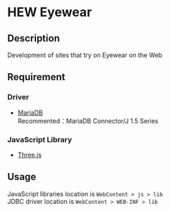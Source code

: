 HEW Eyewear
============

## Description
Development of sites that try on Eyewear on the Web

## Requirement
### Driver
* [MariaDB][]  
Recommented：MariaDB Connector/J 1.5 Series


### JavaScript Library
* [Three.js][]

[MariaDB]: https://mariadb.org/ "MariaDB"
[Three.js]: https://threejs.org/ "Three.js"

## Usage
JavaScript libraries location is `WebContent > js > lib`  
JDBC driver location is `WebContent > WEB-INF > lib`